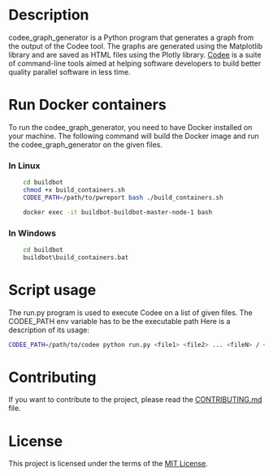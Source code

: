 # Description
codee_graph_generator is a Python program that generates a graph from the output of the Codee tool. The graphs are generated using the Matplotlib library and are saved as HTML files using the Plotly library.
[Codee](https://www.codee.com/) is a suite of command-line tools aimed at helping software developers to build better quality parallel software in less time.

# Run Docker containers
To run the codee_graph_generator, you need to have Docker installed on your machine. The following command will build the Docker image and run the codee_graph_generator on the given files.

### In Linux
```bash
    cd buildbot
    chmod +x build_containers.sh
    CODEE_PATH=/path/to/pwreport bash ./build_containers.sh

    docker exec -it buildbot-buildbot-master-node-1 bash
```

### In Windows
```bash
    cd buildbot
    buildbot\build_containers.bat
```

# Script usage
The run.py program is used to execute Codee on a list of given files.
The CODEE_PATH env variable has to be the executable path
Here is a description of its usage:

```bash
CODEE_PATH=/path/to/codee python run.py <file1> <file2> ... <fileN> / <dir>
```

# Contributing
If you want to contribute to the project, please read the [CONTRIBUTING.md](CONTRIBUTING.md) file.

# License
This project is licensed under the terms of the [MIT License](LICENSE.md).
```